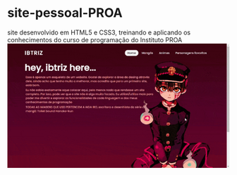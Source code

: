 # site-pessoal-PROA
site desenvolvido em HTML5 e CSS3, treinando e aplicando os conhecimentos do curso de programação do Instituto PROA 
<br>
<img src="img/demonstracao01.gif" alt="demonstração do site">
